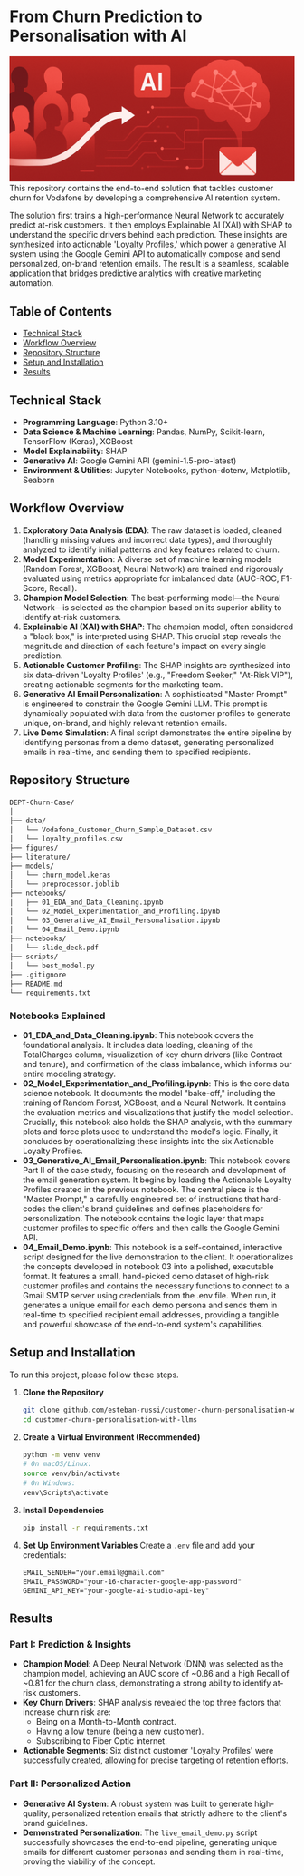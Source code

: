 # From Churn Prediction to Personalisation with AI
![Project Banner](figures/banner.png)
This repository contains the end-to-end solution that tackles customer churn for Vodafone by developing a comprehensive AI retention system.

The solution first trains a high-performance Neural Network to accurately predict at-risk customers. It then employs Explainable AI (XAI) with SHAP to understand the specific drivers behind each prediction. These insights are synthesized into actionable 'Loyalty Profiles,' which power a generative AI system using the Google Gemini API to automatically compose and send personalized, on-brand retention emails. The result is a seamless, scalable application that bridges predictive analytics with creative marketing automation.

## Table of Contents
- [Technical Stack](#technical-stack)
- [Workflow Overview](#workflow-overview)
- [Repository Structure](#repository-structure)
- [Setup and Installation](#setup-and-installation)
- [Results](#results)

## Technical Stack

- **Programming Language**: Python 3.10+
- **Data Science & Machine Learning**: Pandas, NumPy, Scikit-learn, TensorFlow (Keras), XGBoost
- **Model Explainability**: SHAP
- **Generative AI**: Google Gemini API (gemini-1.5-pro-latest)
- **Environment & Utilities**: Jupyter Notebooks, python-dotenv, Matplotlib, Seaborn

## Workflow Overview

1. **Exploratory Data Analysis (EDA)**: The raw dataset is loaded, cleaned (handling missing values and incorrect data types), and thoroughly analyzed to identify initial patterns and key features related to churn.
2. **Model Experimentation**: A diverse set of machine learning models (Random Forest, XGBoost, Neural Network) are trained and rigorously evaluated using metrics appropriate for imbalanced data (AUC-ROC, F1-Score, Recall).
3. **Champion Model Selection**: The best-performing model—the Neural Network—is selected as the champion based on its superior ability to identify at-risk customers.
4. **Explainable AI (XAI) with SHAP**: The champion model, often considered a "black box," is interpreted using SHAP. This crucial step reveals the magnitude and direction of each feature's impact on every single prediction.
5. **Actionable Customer Profiling**: The SHAP insights are synthesized into six data-driven 'Loyalty Profiles' (e.g., "Freedom Seeker," "At-Risk VIP"), creating actionable segments for the marketing team.
6. **Generative AI Email Personalization**: A sophisticated "Master Prompt" is engineered to constrain the Google Gemini LLM. This prompt is dynamically populated with data from the customer profiles to generate unique, on-brand, and highly relevant retention emails.
7. **Live Demo Simulation**: A final script demonstrates the entire pipeline by identifying personas from a demo dataset, generating personalized emails in real-time, and sending them to specified recipients.

## Repository Structure

```
DEPT-Churn-Case/
│
├── data/
│   └── Vodafone_Customer_Churn_Sample_Dataset.csv
│   └── loyalty_profiles.csv
├── figures/
├── literature/
├── models/
│   └── churn_model.keras
│   └── preprocessor.joblib
├── notebooks/
│   ├── 01_EDA_and_Data_Cleaning.ipynb
│   └── 02_Model_Experimentation_and_Profiling.ipynb
│   └── 03_Generative_AI_Email_Personalisation.ipynb
│   └── 04_Email_Demo.ipynb
├── notebooks/
│   └── slide_deck.pdf
├── scripts/
│   └── best_model.py
├── .gitignore
├── README.md
└── requirements.txt
```

### Notebooks Explained
- **01_EDA_and_Data_Cleaning.ipynb**: This notebook covers the foundational analysis. It includes data loading, cleaning of the TotalCharges column, visualization of key churn drivers (like Contract and tenure), and confirmation of the class imbalance, which informs our entire modeling strategy.
- **02_Model_Experimentation_and_Profiling.ipynb**: This is the core data science notebook. It documents the model "bake-off," including the training of Random Forest, XGBoost, and a Neural Network. It contains the evaluation metrics and visualizations that justify the model selection. Crucially, this notebook also holds the SHAP analysis, with the summary plots and force plots used to understand the model's logic. Finally, it concludes by operationalizing these insights into the six Actionable Loyalty Profiles.
- **03_Generative_AI_Email_Personalisation.ipynb**: This notebook covers Part II of the case study, focusing on the research and development of the email generation system. It begins by loading the Actionable Loyalty Profiles created in the previous notebook. The central piece is the "Master Prompt," a carefully engineered set of instructions that hard-codes the client's brand guidelines and defines placeholders for personalization. The notebook contains the logic layer that maps customer profiles to specific offers and then calls the Google Gemini API.
- **04_Email_Demo.ipynb**: This notebook is a self-contained, interactive script designed for the live demonstration to the client. It operationalizes the concepts developed in notebook 03 into a polished, executable format. It features a small, hand-picked demo dataset of high-risk customer profiles and contains the necessary functions to connect to a Gmail SMTP server using credentials from the .env file. When run, it generates a unique email for each demo persona and sends them in real-time to specified recipient email addresses, providing a tangible and powerful showcase of the end-to-end system's capabilities.

## Setup and Installation
To run this project, please follow these steps.

1. **Clone the Repository**
   ```bash
   git clone github.com/esteban-russi/customer-churn-personalisation-with-llms.git
   cd customer-churn-personalisation-with-llms
   ```

2. **Create a Virtual Environment (Recommended)**
   ```bash
   python -m venv venv
   # On macOS/Linux:
   source venv/bin/activate
   # On Windows:
   venv\Scripts\activate
   ```

3. **Install Dependencies**
   ```bash
   pip install -r requirements.txt
   ```

4. **Set Up Environment Variables**
   Create a `.env` file and add your credentials:
   ```
   EMAIL_SENDER="your.email@gmail.com"
   EMAIL_PASSWORD="your-16-character-google-app-password"
   GEMINI_API_KEY="your-google-ai-studio-api-key"
   ```

## Results
### Part I: Prediction & Insights
- **Champion Model**: A Deep Neural Network (DNN) was selected as the champion model, achieving an AUC score of ~0.86 and a high Recall of ~0.81 for the churn class, demonstrating a strong ability to identify at-risk customers.
- **Key Churn Drivers**: SHAP analysis revealed the top three factors that increase churn risk are:
  - Being on a Month-to-Month contract.
  - Having a low tenure (being a new customer).
  - Subscribing to Fiber Optic internet.
- **Actionable Segments**: Six distinct customer 'Loyalty Profiles' were successfully created, allowing for precise targeting of retention efforts.

### Part II: Personalized Action
- **Generative AI System**: A robust system was built to generate high-quality, personalized retention emails that strictly adhere to the client's brand guidelines.
- **Demonstrated Personalization**: The `live_email_demo.py` script successfully showcases the end-to-end pipeline, generating unique emails for different customer personas and sending them in real-time, proving the viability of the concept.
